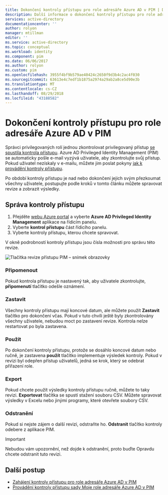 ```yaml
---
title: Dokončení kontroly přístupu pro role adresáře Azure AD v PIM | Dokumentace Microsoftu
description: Další informace o dokončení kontroly přístupu pro role adresáře Azure AD v Azure AD Privileged Identity Management (PIM) a zobrazit výsledky
services: active-directory
documentationcenter: ''
author: rolyon
manager: mtillman
editor: ''
ms.service: active-directory
ms.topic: conceptual
ms.workload: identity
ms.component: pim
ms.date: 06/06/2017
ms.author: rolyon
ms.custom: pim
ms.openlocfilehash: 3955f4bf9b579ae40424c2650f9d3b4c2ac4f030
ms.sourcegitcommit: 63613e4c7edf1b1875a2974a29ab2a8ce5d90e3b
ms.translationtype: MT
ms.contentlocale: cs-CZ
ms.lasthandoff: 08/29/2018
ms.locfileid: "43188582"
---
```

# <a name="complete-an-access-review-for-azure-ad-directory-roles-in-pim"></a>Dokončení kontroly přístupu pro role adresáře Azure AD v PIM
Správci privilegovaných rolí jednou zkontrolovat privilegovaný přístup [se spustila kontrola přístupu](pim-how-to-start-security-review.md). Azure AD Privileged Identity Management (PIM) se automaticky pošle e-mail vyzývá uživatele, aby zkontrolujte svůj přístup. Pokud uživatel nezískaly v e-mailu, můžete jim poslat pokyny [jak k provádění kontroly přístupu](pim-how-to-perform-security-review.md).

Po období kontroly přístupu je nad nebo dokončení jejich svým přezkoumat všechny uživatele, postupujte podle kroků v tomto článku můžete spravovat revize a zobrazit výsledky.

## <a name="manage-access-reviews"></a>Správa kontroly přístupu
1. Přejděte [webu Azure portal](https://portal.azure.com/) a vyberte **Azure AD Privileged Identity Management** aplikace na řídicím panelu.
2. Vyberte **kontrol přístupu** část řídicího panelu.
3. Vyberte kontroly přístupu, kterou chcete spravovat.

V okně podrobností kontroly přístupu jsou čísla možnosti pro správu této revize.

![Tlačítka revize přístupu PIM – snímek obrazovky](./media/pim-how-to-complete-review/PIM_review_buttons.png)

### <a name="remind"></a>Připomenout
Pokud kontrola přístupu je nastavený tak, aby uživatele zkontrolujte, **připomenutí** tlačítko odešle oznámení. 

### <a name="stop"></a>Zastavit
Všechny kontroly přístupu mají koncové datum, ale můžete použít **Zastavit** tlačítko pro dokončení včas. Pokud v tuto chvíli ještě byly zkontrolovány všechny uživatele, nebudou moct po zastavení revize. Kontrola nelze restartovat po byla zastavena.

### <a name="apply"></a>Použít
Po dokončení kontroly přístupu, protože se dosáhlo koncové datum nebo ručně, je zastavena **použít** tlačítko implementuje výsledek kontroly. Pokud v revizi byl odepřen přístup uživatelů, jedná se krok, který se odebrat přiřazení role.  

### <a name="export"></a>Export
Pokud chcete použít výsledky kontroly přístupu ručně, můžete to taky revizi. **Exportovat** tlačítka se spustí stažení souboru CSV. Můžete spravovat výsledky v Excelu nebo jinými programy, které otevřete soubory CSV.

### <a name="delete"></a>Odstranění
Pokud si nejste zájem o další revizi, odstraňte ho. **Odstranit** tlačítko kontroly odebere z aplikace PIM.

> [!IMPORTANT]
> Nebudou vám upozornění, než dojde k odstranění, proto buďte Opravdu chcete odstranit tuto revizi. 

## <a name="next-steps"></a>Další postup

- [Zahájení kontroly přístupu pro role adresáře Azure AD v PIM](pim-how-to-start-security-review.md)
- [Provádění kontroly přístupu sady Moje role adresáře Azure AD v PIM](pim-how-to-perform-security-review.md)
